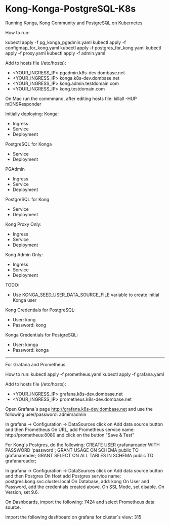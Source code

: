 # Kong-Konga-PostgreSQL-K8s
Running Konga, Kong Community and PostgreSQL on Kubernetes

How to run:

kubectl apply -f pg_konga_pgadmin.yaml
kubectl apply -f configmap_for_kong.yaml
kubectl apply -f postgres_for_kong.yaml
kubectl apply -f proxy.yaml
kubectl apply -f admin.yaml

Add to hosts file (/etc/hosts):
- <YOUR_INGRESS_IP> pgadmin.k8s-dev.dombase.net
- <YOUR_INGRESS_IP> konga.k8s-dev.dombase.net
- <YOUR_INGRESS_IP> kong.admin.testdomain.com
- <YOUR_INGRESS_IP> kong.testdomain.com

On Mac run the commmand, after editing hosts file:
killall -HUP mDNSResponder

Initially deploying:
Konga:
- Ingress
- Service
- Deployment

PostgreSQL for Konga
- Service
- Deployment

PGAdmin
- Ingress
- Service
- Deployment

PostgreSQL for Kong
- Service
- Deployment

Kong Proxy Only:
- Ingress
- Service
- Deployment

Kong Admin Only:
- Ingress
- Service
- Deployment

TODO:
- Use KONGA_SEED_USER_DATA_SOURCE_FILE variable to create initial Konga user

Kong Credentials for PostgreSQL:
- User: kong
- Password: kong

Konga Credentials for PostgreSQL:
- User: konga
- Password: konga

-----------------------------------------------
For Grafana and Prometheus:

How to run:
kubectl apply -f prometheus.yaml
kubectl apply -f grafana.yaml

Add to hosts file (/etc/hosts):
- <YOUR_INGRESS_IP> grafana.k8s-dev.dombase.net
- <YOUR_INGRESS_IP> prometheus.k8s-dev.dombase.net

Open Grafana`s page http://grafana.k8s-dev.dombase.net and use the following user/password: admin/admin

In grafana -> Configuration -> DataSources click on Add data source button and then Prometheus
On URL, add Prometheus service name: http://prometheus:8080 and click on the button "Save & Test"

For Kong`s Postgres, do the following:
CREATE USER grafanareader WITH PASSWORD 'password';
GRANT USAGE ON SCHEMA public TO grafanareader;
GRANT SELECT ON ALL TABLES IN SCHEMA public TO grafanareader;

In grafana -> Configuration -> DataSources click on Add data source button and then Postgres
On Host add Postgres service name: postgres.kong.svc.cluster.local
On Database, add: kong
On User and Password, add the credentials created above.
On SSL Mode, set disable.
On Version, set 9.6.

On Dashboards, import the following: 7424 and select Prometheus data source.

Import the following dashboard on grafana for cluster`s view: 315